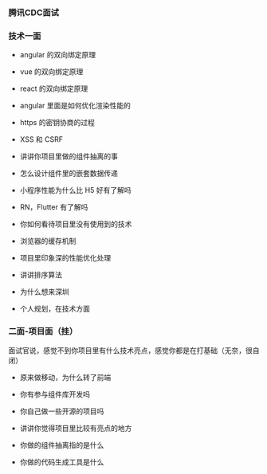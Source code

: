 ### 腾讯CDC面试

### 技术一面

- angular 的双向绑定原理
- vue 的双向绑定原理
- react 的双向绑定原理
- angular 里面是如何优化渲染性能的
- https 的密钥协商的过程
- XSS 和 CSRF  
- 讲讲你项目里做的组件抽离的事
- 怎么设计组件里的嵌套数据传递
- 小程序性能为什么比 H5 好有了解吗
- RN，Flutter 有了解吗
- 你如何看待项目里没有使用到的技术

- 浏览器的缓存机制
- 项目里印象深的性能优化处理
- 讲讲排序算法
- 为什么想来深圳
- 个人规划，在技术方面

### 二面-项目面（挂）

面试官说，感觉不到你项目里有什么技术亮点，感觉你都是在打基础（无奈，很自闭）

- 原来做移动，为什么转了前端

- 你有参与组件库开发吗

- 你自己做一些开源的项目吗

- 讲讲你觉得项目里比较有亮点的地方

- 你做的组件抽离指的是什么

- 你做的代码生成工具是什么
